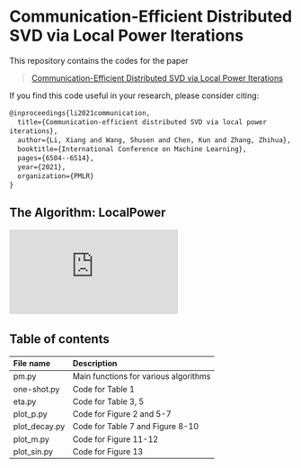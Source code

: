 # Communication-Efficient Distributed SVD via Local Power Iterations

This repository contains the codes for the paper

> [Communication-Efficient Distributed SVD via Local Power Iterations](https://arxiv.org/pdf/2002.08014.pdf)

If you find this code useful in your research, please consider citing:

    @inproceedings{li2021communication,
      title={Communication-efficient distributed SVD via local power iterations},
      author={Li, Xiang and Wang, Shusen and Chen, Kun and Zhang, Zhihua},
      booktitle={International Conference on Machine Learning},
      pages={6504--6514},
      year={2021},
      organization={PMLR}
    }

## The Algorithm: LocalPower

![image](https://github.com/lx10077/LocalPower/blob/main/procedure.pdf)

## Table of contents
|File name   | Description |
| :-----       | :----       |
|pm.py         | Main functions for various algorithms   |
|one-shot.py   | Code for Table 1|
|eta.py        | Code for Table 3, 5|
|plot_p.py     | Code for Figure 2 and 5-7 |
|plot_decay.py | Code for Table 7 and Figure 8-10|
|plot_m.py     | Code for Figure 11-12 |
|plot_sin.py   | Code for Figure 13  |

